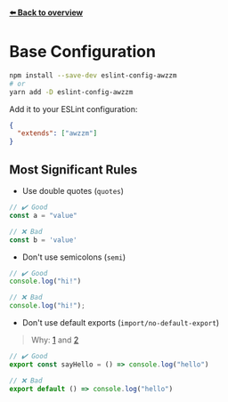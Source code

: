 [**⬅️ Back to overview**](https://github.com/moritzruth/eslint-config-awzzm)

# Base Configuration
```sh
npm install --save-dev eslint-config-awzzm
# or
yarn add -D eslint-config-awzzm
```

Add it to your ESLint configuration:
```json
{
  "extends": ["awzzm"]
}
```

## Most Significant Rules
- Use double quotes (`quotes`)
```js
// ✔️ Good
const a = "value"

// ❌ Bad
const b = 'value'
```

- Don't use semicolons (`semi`)
```js
// ✔️ Good
console.log("hi!")

// ❌ Bad
console.log("hi!");
```

- Don't use default exports (`import/no-default-export`)
> Why: [1](https://basarat.gitbook.io/typescript/main-1/defaultisbad) and [2](https://blog.neufund.org/why-we-have-banned-default-exports-and-you-should-do-the-same-d51fdc2cf2ad)
```js
// ✔️ Good
export const sayHello = () => console.log("hello")

// ❌ Bad
export default () => console.log("hello")
```

